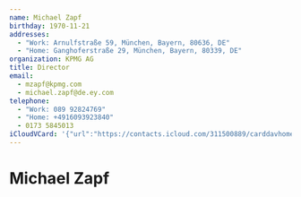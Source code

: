 ```yaml
---
name: Michael Zapf
birthday: 1970-11-21
addresses:
  - "Work: Arnulfstraße 59, München, Bayern, 80636, DE"
  - "Home: Ganghoferstraße 29, München, Bayern, 80339, DE"
organization: KPMG AG
title: Director
email:
  - mzapf@kpmg.com
  - michael.zapf@de.ey.com
telephone:
  - "Work: 089 92824769"
  - "Home: +4916093923840"
  - 0173 5845013
iCloudVCard: '{"url":"https://contacts.icloud.com/311500889/carddavhome/card/MzA5QkMzMDMtNjhEQS00QjIwLTk4RkQtMjkyMjU2NUI1MDlB.vcf","etag":"\"kmfhc9hr\"","data":"BEGIN:VCARD\r\nVERSION:3.0\r\nFN:\r\nN:Zapf;Michael;;;\r\nUID:309BC303-68DA-4B20-98FD-2922565B509A\r\nBDAY;VALUE=date:1970-11-21\r\nADR;TYPE=WORK:;;Arnulfstraße 59;München;Bayern;80636;DE;\r\nADR;TYPE=HOME:;;Ganghoferstraße 29;München;Bayern;80339;DE;\r\nPRODID:-//Apple Inc.//Apple WebDAV Outlook Store 4.8.26//ENX-APPLE-OL-MAPPI\r\n NG-INFO:1\r\nREV:2025-04-03T22:14:39Z\r\nORG:KPMG AG;\r\nTITLE:Director\r\nEMAIL:mzapf@kpmg.com\r\nEMAIL:michael.zapf@de.ey.com\r\nTEL;TYPE=WORK:089 92824769\r\nTEL;TYPE=HOME:+4916093923840\r\nTEL;TYPE=CELL:0173 5845013\r\nEND:VCARD"}'
---
```

# Michael Zapf